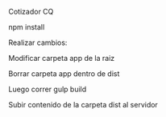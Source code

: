Cotizador CQ

npm install

Realizar cambios:

Modificar carpeta app de la raiz

Borrar carpeta app dentro de dist

Luego correr gulp build

Subir contenido de la carpeta dist al servidor